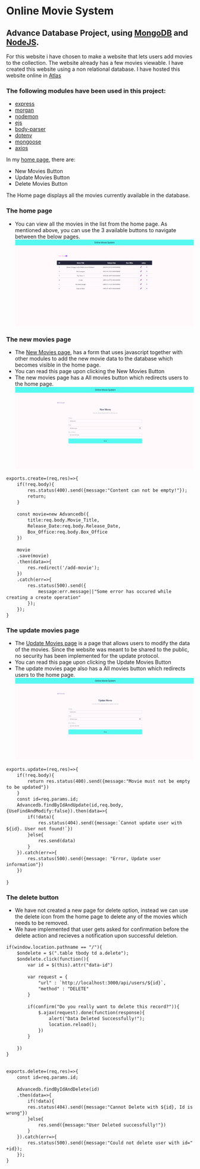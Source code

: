 # Online Movie System
## Advance Database Project, using [MongoDB](www.mongodb.com/) and [NodeJS](nodejs.org/en/).
For this website i have chosen to make a website that lets users add movies to the collection. The website already has a few movies viewable.
I have created this website using a non relational database. I have hosted this website online in [Atlas](https://www.mongodb.com/atlas)
### The following modules have been used in this project:
- [express](www.npmjs.com/package/express)
- [morgan](www.npmjs.com/package/morgan)
- [nodemon](www.npmjs.com/package/nodemon)
- [ejs](www.npmjs.com/package/ejs)
- [body-parser](www.npmjs.com/package/body-parser)
- [dotenv](www.npmjs.com/package/dotenv)
- [mongoose](www.npmjs.com/package/mongoose)
- [axios](www.npmjs.com/package/axios)

In my [home page](...), there are:
- New Movies Button
- Update Movies Button
- Delete Movies Button

The Home page displays all the movies currently available in the database.

### The home page
* You can view all the movies in the list from the home page. As mentioned above, you can use the 3 available buttons to navigate between the below pages. 
![index page view](images2/index.png)

### The new movies page
* The [New Movies page](...), has a form that uses javascript together with other modules to add the new movie data to the database which becomes visible in the home page.
* You can read this page upon clicking the New Movies Button
* The new movies page has a All movies button which redirects users to the home page.
![New Movies page](images2/new_movies.png)
```
exports.create=(req,res)=>{
    if(!req.body){
        res.status(400).send({message:"Content can not be empty!"});
        return;
    }

    const movie=new Advancedb({
        title:req.body.Movie_Title,
        Release_Date:req.body.Release_Date,
        Box_Office:req.body.Box_Office
    })

    movie
    .save(movie)
    .then(data=>{
        res.redirect('/add-movie');
    })
    .catch(err=>{
        res.status(500).send({
            message:err.message||"Some error has occured while creating a create operation"
        });
    });
}
```
### The update movies page
* The [Update Movies page]() is a page that allows users to modify the data of the movies. Since the website was meant to be shared to the public, no security has been implemented for the update protocol. 
* You can read this page upon clicking the Update Movies Button
* The update movies page also has a All movies button which redirects users to the home page.
![Update Movies Page](images2/update_movies.png)
```
exports.update=(req,res)=>{
    if(!req.body){
        return res.status(400).send({message:"Movie must not be empty to be updated"})
    }
    const id=req.params.id;
    Advancedb.findByIdAndUpdate(id,req.body,{UseFindAndModify:false}).then(data=>{
        if(!data){
            res.status(404).send({message:`Cannot update user with ${id}. User not found!`})
        }else{
            res.send(data)
        }
    }).catch(err=>{
        res.status(500).send({message: "Error, Update user information"})
    })
    
}
```

### The delete button
* We have not created a new page for delete option, instead we can use the delete icon from the home page to delete any of the movies which needs to be removed.
* We have implemented that user gets asked for confirmation before the delete action and recieves a notification upon successful deletion.
```
if(window.location.pathname == "/"){
    $ondelete = $(".table tbody td a.delete");
    $ondelete.click(function(){
        var id = $(this).attr("data-id")

        var request = {
            "url" : `http://localhost:3000/api/users/${id}`,
            "method" : "DELETE"
        }

        if(confirm("Do you really want to delete this record?")){
            $.ajax(request).done(function(response){
                alert("Data Deleted Successfully!");
                location.reload();
            })
        }

    })
}
```
```

exports.delete=(req,res)=>{
    const id=req.params.id;

    Advancedb.findByIdAndDelete(id)
    .then(data=>{
        if(!data){
        res.status(404).send({message:"Cannot Delete with ${id}, Id is wrong"})
        }else{
            res.send({message:"User Deleted successfully!"})
        }
    }).catch(err=>{
        res.status(500).send({message:"Could not delete user with id=" +id});
    });
}
```



